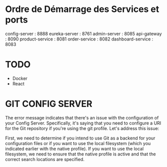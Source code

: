 # Ordre de Démarrage des Services et ports
config-server : 8888
eureka-server : 8761
admin-server : 8085
api-gateway : 8090
product-service : 8081
order-service : 8082
dashboard-service : 8083

# TODO 
 - Docker 
 - React

# GIT CONFIG SERVER
The error message indicates that there's an issue with the configuration 
of your Config Server. Specifically, it's saying that you need to 
configure a URI for the Git repository if you're using the git 
profile. Let's address this issue:

First, we need to determine if you intend to use Git as a 
backend for your configuration files or if you want to use 
the local filesystem (which you indicated earlier with the native profile).
If you want to use the local filesystem, we need to ensure that the
native profile is active and that the correct search locations are specified.